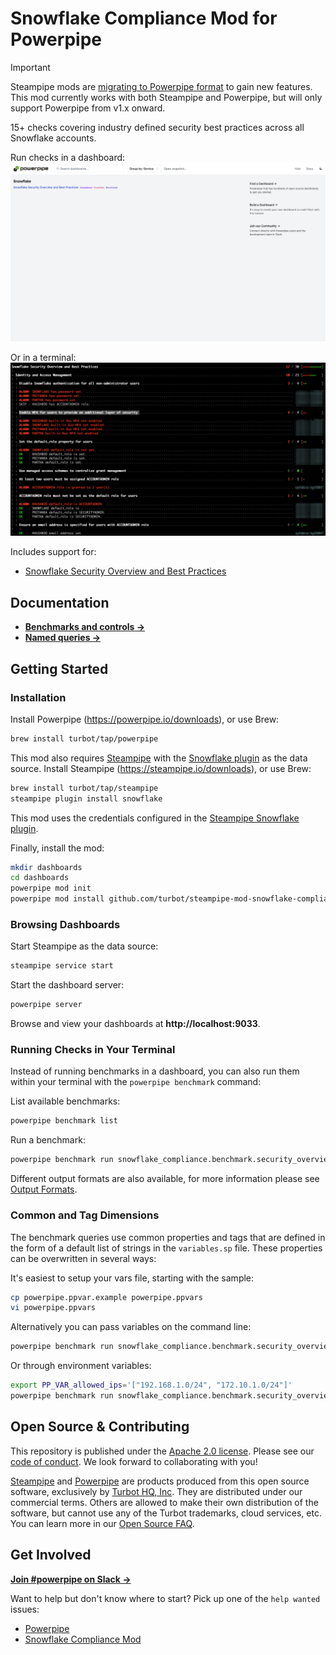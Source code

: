 # Snowflake Compliance Mod for Powerpipe

> [!IMPORTANT]
> Steampipe mods are [migrating to Powerpipe format](https://powerpipe.io) to gain new features. This mod currently works with both Steampipe and Powerpipe, but will only support Powerpipe from v1.x onward.

15+ checks covering industry defined security best practices across all Snowflake accounts.

Run checks in a dashboard:
![image](https://raw.githubusercontent.com/turbot/steampipe-mod-snowflake-compliance/add-new-checks/docs/snowflake_compliance_dashboard.png)

Or in a terminal:
![image](https://raw.githubusercontent.com/turbot/steampipe-mod-snowflake-compliance/add-new-checks/docs/snowflake_compliance_terminal.png)

Includes support for:

- [Snowflake Security Overview and Best Practices](https://hub.steampipe.io/mods/turbot/snowflake_compliance/controls/benchmark.security_overview)

## Documentation

- **[Benchmarks and controls →](https://hub-powerpipe-io-git-development-turbot.vercel.app/mods/turbot/snowflake_compliance/controls)**
- **[Named queries →](https://hub-powerpipe-io-git-development-turbot.vercel.app/mods/turbot/snowflake_compliance/queries)**

## Getting Started

### Installation

Install Powerpipe (https://powerpipe.io/downloads), or use Brew:

```sh
brew install turbot/tap/powerpipe
```

This mod also requires [Steampipe](https://steampipe.io) with the [Snowflake plugin](https://hub.steampipe.io/plugins/turbot/snowflake) as the data source. Install Steampipe (https://steampipe.io/downloads), or use Brew:

```sh
brew install turbot/tap/steampipe
steampipe plugin install snowflake
```

This mod uses the credentials configured in the [Steampipe Snowflake plugin](https://hub.steampipe.io/plugins/turbot/snowflake#credentials).

Finally, install the mod:

```sh
mkdir dashboards
cd dashboards
powerpipe mod init
powerpipe mod install github.com/turbot/steampipe-mod-snowflake-compliance
```

### Browsing Dashboards

Start Steampipe as the data source:

```sh
steampipe service start
```

Start the dashboard server:

```sh
powerpipe server
```

Browse and view your dashboards at **http://localhost:9033**.

### Running Checks in Your Terminal

Instead of running benchmarks in a dashboard, you can also run them within your
terminal with the `powerpipe benchmark` command:

List available benchmarks:

```sh
powerpipe benchmark list
```

Run a benchmark:

```sh
powerpipe benchmark run snowflake_compliance.benchmark.security_overview_network_security
```

Different output formats are also available, for more information please see
[Output Formats](https://powerpipe.io/docs/reference/cli/benchmark#output-formats).

### Common and Tag Dimensions

The benchmark queries use common properties and tags that are defined in the form of a default list of strings in the `variables.sp` file. These properties can be overwritten in several ways:

It's easiest to setup your vars file, starting with the sample:

```sh
cp powerpipe.ppvar.example powerpipe.ppvars
vi powerpipe.ppvars
```

Alternatively you can pass variables on the command line:

```sh
powerpipe benchmark run snowflake_compliance.benchmark.security_overview_network_security --var 'allowed_ips=["192.168.1.0/24", "172.10.1.0/24"]'
```

Or through environment variables:

```sh
export PP_VAR_allowed_ips='["192.168.1.0/24", "172.10.1.0/24"]'
powerpipe benchmark run snowflake_compliance.benchmark.security_overview_network_security
```

## Open Source & Contributing

This repository is published under the [Apache 2.0 license](https://www.apache.org/licenses/LICENSE-2.0). Please see our [code of conduct](https://github.com/turbot/.github/blob/main/CODE_OF_CONDUCT.md). We look forward to collaborating with you!

[Steampipe](https://steampipe.io) and [Powerpipe](https://powerpipe.io) are products produced from this open source software, exclusively by [Turbot HQ, Inc](https://turbot.com). They are distributed under our commercial terms. Others are allowed to make their own distribution of the software, but cannot use any of the Turbot trademarks, cloud services, etc. You can learn more in our [Open Source FAQ](https://turbot.com/open-source).

## Get Involved

**[Join #powerpipe on Slack →](https://turbot.com/community/join)**

Want to help but don't know where to start? Pick up one of the `help wanted` issues:

- [Powerpipe](https://github.com/turbot/powerpipe/labels/help%20wanted)
- [Snowflake Compliance Mod](https://github.com/turbot/steampipe-mod-snowflake-compliance/labels/help%20wanted)